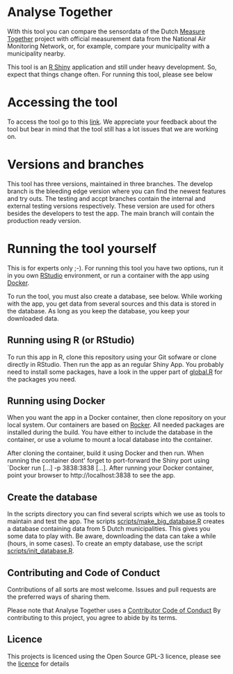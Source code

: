 # Analyse Together

With this tool you can compare the sensordata of the Dutch [Measure Together](https://www.samenmeten.nl/node/721) 
project with official measurement data from the National Air
Monitoring Network, or, for example, compare your municipality with
a municipality nearby. 

This tool is an [R Shiny](https://shiny.rstudio.com/) application and
still under heavy development. So, expect that things change often.
For running this tool, please see below

# Accessing the tool

To access the tool go to this
[link](https://acc-analyseren.samenmeten.nl/). We appreciate your
feedback about the tool but bear in mind that the tool still has a lot
issues that we are working on.

# Versions and branches

This tool has three versions, maintained in three branches. The
develop branch is the bleeding edge version where you can find the
newest features and try outs. The testing and accpt branches contain
the internal and external testing versions respectively. These version
are used for others besides the developers to test the app. The main
branch will contain the production ready version.

# Running the tool yourself

This is for experts only ;-).  For running this
tool you have two options, run it in you own [RStudio](https://posit.co/products/open-source/rstudio/) environment,
or run a container with the app using [Docker](https://www.docker.com/).

To run the tool, you must also create a database, see below.
While working with the app, you get data from several sources and this
data is stored in the database. As long as you keep the database,
you keep your downloaded data.

## Running using R (or RStudio)

To run this app in R, clone this repository using your Git sofware or
clone directly in RStudio. Then run the app as an regular Shiny App.
You probably need to install some packages, have a look in the upper
part of [global.R](global.R) for the packages you need.

## Running using Docker

When you want the app in a Docker container, then clone repository on
your local system. Our containers are based on
[Rocker](https://rocker-project.org/images/index.html). All needed
packages are installed during the build. You have either to include
the database in the container, or use a volume to mount a local
database into the container.

After cloning the container, build it using Docker and then run. When
running the container dont' forget to port-forward the Shiny port using
`Docker run [...] -p 3838:3838 [...].  After running your Docker
container, point your browser to http://localhost:3838 to see the app.

## Create the database

In the scripts directory you can find several scripts which we use as
tools to maintain and test the app. The scripts
[scripts/make_big_database.R](scripts/make_big_database.R) creates a database containing data from
5 Dutch municipalities. This gives you some data to play with.
Be aware, downloading the data can take a while (hours, in some
cases). To create an empty database, use the script
[scripts/init_database.R](scripts/init_database.R).

## Contributing and Code of Conduct

Contributions of all sorts are most welcome. Issues and pull requests
are the preferred ways of sharing them.

Please note that Analyse Together uses a [Contributor Code of Conduct](CODE_OF_CONDUCT.md) 
By contributing to this project, you agree to abide by its terms.

## Licence

This projects is licenced using the Open Source GPL-3 licence, please
see the [licence](LICENSE.md) for details

